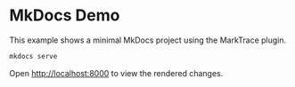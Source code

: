 # MkDocs Demo

This example shows a minimal MkDocs project using the MarkTrace plugin.

```bash
mkdocs serve
```

Open <http://localhost:8000> to view the rendered changes.

